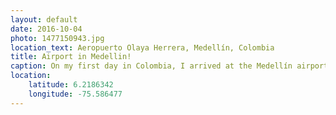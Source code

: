 ```yaml
---
layout: default
date: 2016-10-04
photo: 1477150943.jpg
location_text: Aeropuerto Olaya Herrera, Medellín, Colombia
title: Airport in Medellin!
caption: On my first day in Colombia, I arrived at the Medellín airport. This was my first view of the city.
location:
    latitude: 6.2186342
    longitude: -75.586477
---
```

